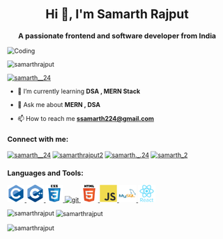 <h1 align="center">Hi 👋, I'm Samarth Rajput</h1>
<h3 align="center">A passionate frontend and software developer from India</h3>

<img aling="left" alt="Coding" width="500" src="https://camo.githubusercontent.com/cae12fddd9d6982901d82580bdf321d81fb299141098ca1c2d4891870827bf17/68747470733a2f2f6d69726f2e6d656469756d2e636f6d2f6d61782f313336302f302a37513379765349765f7430696f4a2d5a2e676966" alt="">

<p align="left"> <img src="https://komarev.com/ghpvc/?username=samarthrajput&label=Profile%20views&color=0e75b6&style=flat" alt="samarthrajput" /> </p>

<p align="left"> <a href="https://twitter.com/samarth__24" target="blank"><img src="https://img.shields.io/twitter/follow/samarth__24?logo=twitter&style=for-the-badge" alt="samarth__24" /></a> </p>

- 🌱 I’m currently learning **DSA , MERN Stack**

- 💬 Ask me about **MERN , DSA**

- 📫 How to reach me **ssamarth224@gmail.com**

<h3 align="left">Connect with me:</h3>
<p align="left">
<a href="https://twitter.com/samarth__24" target="blank"><img align="center" src="https://raw.githubusercontent.com/rahuldkjain/github-profile-readme-generator/master/src/images/icons/Social/twitter.svg" alt="samarth__24" height="30" width="40" /></a>
<a href="https://linkedin.com/in/samarthrajput2" target="blank"><img align="center" src="https://raw.githubusercontent.com/rahuldkjain/github-profile-readme-generator/master/src/images/icons/Social/linked-in-alt.svg" alt="samarthrajput2" height="30" width="40" /></a>
<a href="https://instagram.com/samarth._.24" target="blank"><img align="center" src="https://raw.githubusercontent.com/rahuldkjain/github-profile-readme-generator/master/src/images/icons/Social/instagram.svg" alt="samarth._.24" height="30" width="40" /></a>
<a href="https://www.leetcode.com/samarth_2" target="blank"><img align="center" src="https://raw.githubusercontent.com/rahuldkjain/github-profile-readme-generator/master/src/images/icons/Social/leet-code.svg" alt="samarth_2" height="30" width="40" /></a>
</p>

<h3 align="left">Languages and Tools:</h3>
<p align="left"> <a href="https://www.cprogramming.com/" target="_blank" rel="noreferrer"> <img src="https://raw.githubusercontent.com/devicons/devicon/master/icons/c/c-original.svg" alt="c" width="40" height="40"/> </a> <a href="https://www.w3schools.com/cpp/" target="_blank" rel="noreferrer"> <img src="https://raw.githubusercontent.com/devicons/devicon/master/icons/cplusplus/cplusplus-original.svg" alt="cplusplus" width="40" height="40"/> </a> <a href="https://www.w3schools.com/css/" target="_blank" rel="noreferrer"> <img src="https://raw.githubusercontent.com/devicons/devicon/master/icons/css3/css3-original-wordmark.svg" alt="css3" width="40" height="40"/> </a> <a href="https://git-scm.com/" target="_blank" rel="noreferrer"> <img src="https://www.vectorlogo.zone/logos/git-scm/git-scm-icon.svg" alt="git" width="40" height="40"/> </a> <a href="https://www.w3.org/html/" target="_blank" rel="noreferrer"> <img src="https://raw.githubusercontent.com/devicons/devicon/master/icons/html5/html5-original-wordmark.svg" alt="html5" width="40" height="40"/> </a> <a href="https://developer.mozilla.org/en-US/docs/Web/JavaScript" target="_blank" rel="noreferrer"> <img src="https://raw.githubusercontent.com/devicons/devicon/master/icons/javascript/javascript-original.svg" alt="javascript" width="40" height="40"/> </a> <a href="https://www.mysql.com/" target="_blank" rel="noreferrer"> <img src="https://raw.githubusercontent.com/devicons/devicon/master/icons/mysql/mysql-original-wordmark.svg" alt="mysql" width="40" height="40"/> </a> <a href="https://reactjs.org/" target="_blank" rel="noreferrer"> <img src="https://raw.githubusercontent.com/devicons/devicon/master/icons/react/react-original-wordmark.svg" alt="react" width="40" height="40"/> </a> </p>

<p><img align="left" src="https://github-readme-stats.vercel.app/api/top-langs?username=samarthrajput&show_icons=true&locale=en&layout=compact" alt="samarthrajput" /></p>

<p>&nbsp;<img align="center" src="https://github-readme-stats.vercel.app/api?username=samarthrajput&show_icons=true&locale=en" alt="samarthrajput" /></p>

<p><img align="center" src="https://github-readme-streak-stats.herokuapp.com/?user=samarthrajput&" alt="samarthrajput" /></p>
